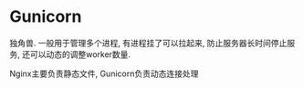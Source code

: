 # Gunicorn

独角兽. 一般用于管理多个进程, 有进程挂了可以拉起来, 防止服务器长时间停止服务, 还可以动态的调整worker数量.

Nginx主要负责静态文件, Gunicorn负责动态连接处理